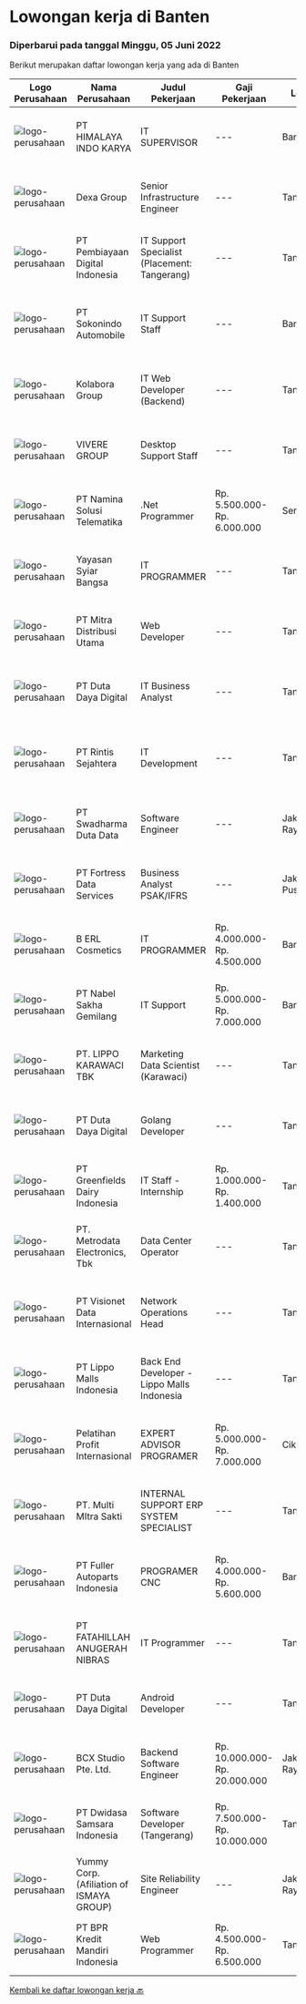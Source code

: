 
  # Lowongan kerja di Banten

  ### Diperbarui pada tanggal Minggu, 05 Juni 2022

  Berikut merupakan daftar lowongan kerja yang ada di Banten

  |Logo Perusahaan | Nama Perusahaan | Judul Pekerjaan | Gaji Pekerjaan | Lokasi | Deskripsi | Tanggal diunggah | Pranala |
  | -------------- | --------------- | --------------- | --------- | --------- | -------------- | ------- | ----------- |
  |![logo-perusahaan](https://image-service-cdn.seek.com.au/4d66bfd3c287048c5ace8e9b98c8bdf875d3b697/ee4dce1061f3f616224767ad58cb2fc751b8d2dc)|PT HIMALAYA INDO KARYA|IT SUPERVISOR|---|Banten|Job Description Establish a project management office (PMO), direct and coordinate the utilization of resources across divisions of the project to...|Kamis, 02 Juni 2022|https://www.jobstreet.co.id/id/job/it-supervisor-3894537?token=0~a54e8aa5-9e03-4457-9f05-beb5ddf1b94f&sectionRank=1&jobId=jobstreet-id-job-3894537|
|![logo-perusahaan](https://image-service-cdn.seek.com.au/20eb5457edc7fd869c083282c179a130802d98a0/ee4dce1061f3f616224767ad58cb2fc751b8d2dc)|Dexa Group|Senior Infrastructure Engineer|---|Tangerang|Manage availability, performance and security of production server Design server architecture with development team Project Management, Leadership and...|Jumat, 03 Juni 2022|https://www.jobstreet.co.id/id/job/senior-infrastructure-engineer-3897165?token=0~a54e8aa5-9e03-4457-9f05-beb5ddf1b94f&sectionRank=2&jobId=jobstreet-id-job-3897165|
|![logo-perusahaan](https://image-service-cdn.seek.com.au/709d246653bc8b8f4f7e40fed64f07ba880019dd/ee4dce1061f3f616224767ad58cb2fc751b8d2dc)|PT Pembiayaan Digital Indonesia|IT Support Specialist (Placement: Tangerang)|---|Tangerang|Job Description: Responsible for IT day to day Operation (PC, Laptop, Printer, Smartphone, Access Door &amp; Absence, CCTV, AP, Network...|Jumat, 03 Juni 2022|https://www.jobstreet.co.id/id/job/it-support-specialist-placement%3A-tangerang-3906530?token=0~a54e8aa5-9e03-4457-9f05-beb5ddf1b94f&sectionRank=3&jobId=jobstreet-id-job-3906530|
|![logo-perusahaan](https://image-service-cdn.seek.com.au/2f9920302bc315db390e5c53ccdea31702f84574/ee4dce1061f3f616224767ad58cb2fc751b8d2dc)|PT Sokonindo Automobile|IT Support Staff|---|Banten|Age maximum 30 years old Candidate must possess at least Bachelors Degree in Information Technology or equivalent Preferably familiar with ERP system...|Kamis, 02 Juni 2022|https://www.jobstreet.co.id/id/job/it-support-staff-3904709?token=0~a54e8aa5-9e03-4457-9f05-beb5ddf1b94f&sectionRank=4&jobId=jobstreet-id-job-3904709|
|![logo-perusahaan](https://image-service-cdn.seek.com.au/f357e28a68d888ef56b0a52ce54327c56b2b1360/ee4dce1061f3f616224767ad58cb2fc751b8d2dc)|Kolabora Group|IT Web Developer (Backend)|---|Tangerang|Do You Speak Code ?If you know you belong among the sharpest brains in the tech industry, this is your opportunity. Every day we run the risk of being...|Jumat, 03 Juni 2022|https://www.jobstreet.co.id/id/job/it-web-developer-backend-3906612?token=0~a54e8aa5-9e03-4457-9f05-beb5ddf1b94f&sectionRank=5&jobId=jobstreet-id-job-3906612|
|![logo-perusahaan](https://image-service-cdn.seek.com.au/4516df472223fe91ad241b20c023762f74562555/ee4dce1061f3f616224767ad58cb2fc751b8d2dc)|VIVERE GROUP|Desktop Support Staff|---|Tangerang|Technical Knowledge and Skill •	Menguasai troubleshoot Hardware dan Software •	Menguasai Installasi Server dan desktop•	Menguasai OS Windows dan...|Jumat, 03 Juni 2022|https://www.jobstreet.co.id/id/job/desktop-support-staff-3906951?token=0~a54e8aa5-9e03-4457-9f05-beb5ddf1b94f&sectionRank=6&jobId=jobstreet-id-job-3906951|
|![logo-perusahaan](https://image-service-cdn.seek.com.au/e652b2005c3ebbbcd305ef57777c09ec3bb719ac/ee4dce1061f3f616224767ad58cb2fc751b8d2dc)|PT Namina Solusi Telematika|.Net Programmer|Rp. 5.500.000-Rp. 6.000.000|Serang|Candidate must possess at least Diploma, Bachelor's Degree in Computer Science/Information Technology, Mathematics or equivalent. Required...|Sabtu, 04 Juni 2022|https://www.jobstreet.co.id/id/job/.net-programmer-3897306?token=0~a54e8aa5-9e03-4457-9f05-beb5ddf1b94f&sectionRank=7&jobId=jobstreet-id-job-3897306|
|![logo-perusahaan](https://image-service-cdn.seek.com.au/ce58984f3647976ec78b6ddaeb83cb08adac4bda/ee4dce1061f3f616224767ad58cb2fc751b8d2dc)|Yayasan Syiar Bangsa|IT PROGRAMMER|---|Tangerang|Job Descriptions: Design, developing, implementation, and troubleshooting for application that requested from user Provide maintenance and support to...|Sabtu, 04 Juni 2022|https://www.jobstreet.co.id/id/job/it-programmer-3890917?token=0~a54e8aa5-9e03-4457-9f05-beb5ddf1b94f&sectionRank=8&jobId=jobstreet-id-job-3890917|
|![logo-perusahaan](https://image-service-cdn.seek.com.au/e1f65fabafd3ef0b79b080d9cefa7cf1b5c0d6d5/ee4dce1061f3f616224767ad58cb2fc751b8d2dc)|PT Mitra Distribusi Utama|Web Developer|---|Tangerang|Deskripsi Pekerjaan: Bekerja dalam tim untuk mengembangkan web app Memastikan membuat coding yang rapi, terstruktur, dan berkualitas tinggi Melakukan...|Sabtu, 04 Juni 2022|https://www.jobstreet.co.id/id/job/web-developer-3890119?token=0~a54e8aa5-9e03-4457-9f05-beb5ddf1b94f&sectionRank=9&jobId=jobstreet-id-job-3890119|
|![logo-perusahaan](https://image-service-cdn.seek.com.au/37f4b10d9e280f6584590c1587ef913ae87be15d/ee4dce1061f3f616224767ad58cb2fc751b8d2dc)|PT Duta Daya Digital|IT Business Analyst|---|Tangerang|Crewdible is an Indonesia-based Startup company, focusing on online fulfillment services. Since 2017, Crewdible has provided multi-channel fulfillment...|Sabtu, 04 Juni 2022|https://www.jobstreet.co.id/id/job/it-business-analyst-3897399?token=0~a54e8aa5-9e03-4457-9f05-beb5ddf1b94f&sectionRank=10&jobId=jobstreet-id-job-3897399|
|![logo-perusahaan](https://image-service-cdn.seek.com.au/4a69f7ffcb108464982bc6bd10fff8077a1e6436/ee4dce1061f3f616224767ad58cb2fc751b8d2dc)|PT Rintis Sejahtera|IT Development|---|Tangerang|Pendidikan Minimal S1, Teknik Informatika/Sistem Informasi/Teknik Komputer, IPK Minimal 3.00 Memiliki pengalaman sebagai Developer/Programmer minimal...|Kamis, 02 Juni 2022|https://www.jobstreet.co.id/id/job/it-development-3886385?token=0~a54e8aa5-9e03-4457-9f05-beb5ddf1b94f&sectionRank=11&jobId=jobstreet-id-job-3886385|
|![logo-perusahaan](https://image-service-cdn.seek.com.au/e55e3708620a7ff5e7da329d1725ee01ed113417/ee4dce1061f3f616224767ad58cb2fc751b8d2dc)|PT Swadharma Duta Data|Software Engineer|---|Jakarta Raya|Software Development (.net) Memahami konsep pengembangan aplikasi Memahami konsep Microservices Architecture Familiar dengan Konsep Dasar dari Linux...|Jumat, 03 Juni 2022|https://www.jobstreet.co.id/id/job/software-engineer-3889138?token=0~a54e8aa5-9e03-4457-9f05-beb5ddf1b94f&sectionRank=12&jobId=jobstreet-id-job-3889138|
|![logo-perusahaan](https://image-service-cdn.seek.com.au/00c62ed60092471e814a3121b044836d75a09ccc/ee4dce1061f3f616224767ad58cb2fc751b8d2dc)|PT Fortress Data Services|Business Analyst PSAK/IFRS|---|Jakarta Pusat|Job Descriptions:  Writing instruction manuals for systems Consulting with managers to determine what role the systems play in the business Testing...|Jumat, 03 Juni 2022|https://www.jobstreet.co.id/id/job/business-analyst-psak-ifrs-3889361?token=0~a54e8aa5-9e03-4457-9f05-beb5ddf1b94f&sectionRank=13&jobId=jobstreet-id-job-3889361|
|![logo-perusahaan](https://image-service-cdn.seek.com.au/0e23f6c2a54205eeaee24b4054352383e5bb9be1/ee4dce1061f3f616224767ad58cb2fc751b8d2dc)|B ERL Cosmetics|IT PROGRAMMER|Rp. 4.000.000-Rp. 4.500.000|Banten|Kualifikasi :1. Terbiasa dengan pemrograman React Native &amp; React JS untuk pemgembangan aplikasi Mobile UI-UX2. Terbiasa dengan Html, Css,...|Jumat, 03 Juni 2022|https://www.jobstreet.co.id/id/job/it-programmer-3895878?token=0~a54e8aa5-9e03-4457-9f05-beb5ddf1b94f&sectionRank=14&jobId=jobstreet-id-job-3895878|
|![logo-perusahaan](https://i.ibb.co/sqvTCh9/112815900-stock-vector-no-image-available-icon-flat-vector.webp)|PT Nabel Sakha Gemilang|IT Support|Rp. 5.000.000-Rp. 7.000.000|Banten|Understanding using Microsoft Office.  Understanding the OSI and TCP/IP Concepts.  Understanding using Mikrotik / other router server Network services...|Kamis, 02 Juni 2022|https://www.jobstreet.co.id/id/job/it-support-3903741?token=0~a54e8aa5-9e03-4457-9f05-beb5ddf1b94f&sectionRank=15&jobId=jobstreet-id-job-3903741|
|![logo-perusahaan](https://image-service-cdn.seek.com.au/36d1f72dfe2eaecadca52d4fcd4d598e74393d61/ee4dce1061f3f616224767ad58cb2fc751b8d2dc)|PT. LIPPO KARAWACI TBK|Marketing Data Scientist (Karawaci)|---|Tangerang|Job Brief: We're looking for someone who is passionate about deriving impactful customer insights from large datasets through descriptive, diagnostic,...|Sabtu, 04 Juni 2022|https://www.jobstreet.co.id/id/job/marketing-data-scientist-karawaci-3889435?token=0~a54e8aa5-9e03-4457-9f05-beb5ddf1b94f&sectionRank=16&jobId=jobstreet-id-job-3889435|
|![logo-perusahaan](https://image-service-cdn.seek.com.au/37f4b10d9e280f6584590c1587ef913ae87be15d/ee4dce1061f3f616224767ad58cb2fc751b8d2dc)|PT Duta Daya Digital|Golang Developer|---|Tangerang|Crewdible is an Indonesia-based Startup company, focusing on online fulfillment services. Since 2017, Crewdible has provided multi-channel fulfillment...|Sabtu, 04 Juni 2022|https://www.jobstreet.co.id/id/job/golang-developer-3897403?token=0~a54e8aa5-9e03-4457-9f05-beb5ddf1b94f&sectionRank=17&jobId=jobstreet-id-job-3897403|
|![logo-perusahaan](https://image-service-cdn.seek.com.au/83303068f9ae160443014a92d0ea77c84526e9cc/ee4dce1061f3f616224767ad58cb2fc751b8d2dc)|PT Greenfields Dairy Indonesia|IT Staff - Internship|Rp. 1.000.000-Rp. 1.400.000|Tangerang|Job Description: Build strong relation distributor (all region) Analyze and Correct System of Boznet Effectively manage Sales data Manage data retur,...|Rabu, 01 Juni 2022|https://www.jobstreet.co.id/id/job/it-staff-internship-3891718?token=0~a54e8aa5-9e03-4457-9f05-beb5ddf1b94f&sectionRank=18&jobId=jobstreet-id-job-3891718|
|![logo-perusahaan](https://image-service-cdn.seek.com.au/0d75518309b56a3cff39daa569b0ba02cc7a22f2/ee4dce1061f3f616224767ad58cb2fc751b8d2dc)|PT. Metrodata Electronics, Tbk|Data Center Operator|---|Tangerang|KUALIFIKASI Minimal Diploma (D3) atau S1 Ilmu Komputer / Sistem Informasi / Teknologi Informasi atau Pendidikan setara Pengalaman minimal 2 tahun...|Kamis, 02 Juni 2022|https://www.jobstreet.co.id/id/job/data-center-operator-3904231?token=0~a54e8aa5-9e03-4457-9f05-beb5ddf1b94f&sectionRank=19&jobId=jobstreet-id-job-3904231|
|![logo-perusahaan](https://image-service-cdn.seek.com.au/84d23b3586ee4efd70ea62878095fcc6b1639e33/ee4dce1061f3f616224767ad58cb2fc751b8d2dc)|PT Visionet Data Internasional|Network Operations Head|---|Tangerang|Deskripsi Pekerjaan:1.  Mengembangkan teknologi yang digunakan terkait dengan sistem yang digunakan untuk mendapatkan reliability sistem yang tinggi...|Jumat, 03 Juni 2022|https://www.jobstreet.co.id/id/job/network-operations-head-3906290?token=0~a54e8aa5-9e03-4457-9f05-beb5ddf1b94f&sectionRank=20&jobId=jobstreet-id-job-3906290|
|![logo-perusahaan](https://image-service-cdn.seek.com.au/58b572149212cc87eaf655a468c6066bc3f0c081/ee4dce1061f3f616224767ad58cb2fc751b8d2dc)|PT Lippo Malls Indonesia|Back End Developer - Lippo Malls Indonesia|---|Tangerang|Job Role:Involving the application of information technology knowledge and information technology techniques and principles for the development or...|Jumat, 03 Juni 2022|https://www.jobstreet.co.id/id/job/back-end-developer-lippo-malls-indonesia-3889054?token=0~a54e8aa5-9e03-4457-9f05-beb5ddf1b94f&sectionRank=21&jobId=jobstreet-id-job-3889054|
|![logo-perusahaan](https://image-service-cdn.seek.com.au/b9dba137718d1cd0226d54f7ff1592015489e660/ee4dce1061f3f616224767ad58cb2fc751b8d2dc)|Pelatihan Profit Internasional|EXPERT ADVISOR PROGRAMER|Rp. 5.000.000-Rp. 7.000.000|Cikupa|Deskripsi PekerjaanPERSYARATAN (REQUIREMENTS) Memiliki kemampuan membuat indikator custom atau robot berbasis MQL4 dan MQL5. Pengalaman Minimal 1...|Kamis, 02 Juni 2022|https://www.jobstreet.co.id/id/job/expert-advisor-programer-3893992?token=0~a54e8aa5-9e03-4457-9f05-beb5ddf1b94f&sectionRank=22&jobId=jobstreet-id-job-3893992|
|![logo-perusahaan](https://image-service-cdn.seek.com.au/6adbe28d68277960efb0c3d540f9bde33d2f074c/ee4dce1061f3f616224767ad58cb2fc751b8d2dc)|PT. Multi MItra Sakti|INTERNAL SUPPORT ERP SYSTEM SPECIALIST|---|Tangerang|Job DescriptionRequired Skill :·        Excellent problem-solving skills.·        The capacity to work well within a team.·        Attention to...|Jumat, 03 Juni 2022|https://www.jobstreet.co.id/id/job/internal-support-erp-system-specialist-3905769?token=0~a54e8aa5-9e03-4457-9f05-beb5ddf1b94f&sectionRank=23&jobId=jobstreet-id-job-3905769|
|![logo-perusahaan](https://image-service-cdn.seek.com.au/1f7a9143eecdd5f07a11c8a6a3c27d51d8ad2409/ee4dce1061f3f616224767ad58cb2fc751b8d2dc)|PT Fuller Autoparts Indonesia|PROGRAMER CNC|Rp. 4.000.000-Rp. 5.600.000|Banten|Menguasai bahasa pemrograman CNC Memahami teknik dan mesin CNC Mampu baca gambar teknis dan atur mesin Dapat membaca dan memahami gambar atau simbol...|Sabtu, 04 Juni 2022|https://www.jobstreet.co.id/id/job/programer-cnc-3907233?token=0~a54e8aa5-9e03-4457-9f05-beb5ddf1b94f&sectionRank=24&jobId=jobstreet-id-job-3907233|
|![logo-perusahaan](https://image-service-cdn.seek.com.au/ae94e3b41632c59bb558255047fa50596172df4b/ee4dce1061f3f616224767ad58cb2fc751b8d2dc)|PT FATAHILLAH ANUGERAH NIBRAS|IT Programmer|---|Tangerang|Requirement: Possessed at least Bachelor Degree of Information Technology Have at least 2 years experience as Programmer Have experience in developing...|Kamis, 02 Juni 2022|https://www.jobstreet.co.id/id/job/it-programmer-3886855?token=0~a54e8aa5-9e03-4457-9f05-beb5ddf1b94f&sectionRank=25&jobId=jobstreet-id-job-3886855|
|![logo-perusahaan](https://image-service-cdn.seek.com.au/37f4b10d9e280f6584590c1587ef913ae87be15d/ee4dce1061f3f616224767ad58cb2fc751b8d2dc)|PT Duta Daya Digital|Android Developer|---|Tangerang|Crewdible is an Indonesia-based Startup company, focusing on online fulfillment services. Since 2017, Crewdible has provided multi-channel fulfillment...|Sabtu, 04 Juni 2022|https://www.jobstreet.co.id/id/job/android-developer-3889638?token=0~a54e8aa5-9e03-4457-9f05-beb5ddf1b94f&sectionRank=26&jobId=jobstreet-id-job-3889638|
|![logo-perusahaan](https://image-service-cdn.seek.com.au/9dc643f957063f7dfc2419927346f10a1f36b079/ee4dce1061f3f616224767ad58cb2fc751b8d2dc)|BCX Studio Pte. Ltd.|Backend Software Engineer|Rp. 10.000.000-Rp. 20.000.000|Jakarta Raya|BCX Studio is a Singapore-based company, our mission is to build an enterprise-grade online commerce platform to empower SME to compete in the...|Kamis, 02 Juni 2022|https://www.jobstreet.co.id/id/job/backend-software-engineer-9589842/origin/sg?token=0~a54e8aa5-9e03-4457-9f05-beb5ddf1b94f&sectionRank=27&jobId=jobstreet-sg-job-9589842|
|![logo-perusahaan](https://image-service-cdn.seek.com.au/77471787a9c51ee5351e92362a66618d0b70b4d3/ee4dce1061f3f616224767ad58cb2fc751b8d2dc)|PT Dwidasa Samsara Indonesia|Software Developer (Tangerang)|Rp. 7.500.000-Rp. 10.000.000|Tangerang|Job Description :  Defines site objectives by analyzing user requirements; envisioning system features and functionality Designs and develops user...|Sabtu, 04 Juni 2022|https://www.jobstreet.co.id/id/job/software-developer-tangerang-3907336?token=0~a54e8aa5-9e03-4457-9f05-beb5ddf1b94f&sectionRank=28&jobId=jobstreet-id-job-3907336|
|![logo-perusahaan](https://image-service-cdn.seek.com.au/31650ff453badea64713a1d706a5cdfb08345c98/ee4dce1061f3f616224767ad58cb2fc751b8d2dc)|Yummy Corp. (Afiliation of ISMAYA GROUP)|Site Reliability Engineer|---|Jakarta Raya|Create and configure system monitoring dashboard and alert notifications Ticketing System assignment Initial issue gathering to user to ensure correct...|Rabu, 01 Juni 2022|https://www.jobstreet.co.id/id/job/site-reliability-engineer-3893142?token=0~a54e8aa5-9e03-4457-9f05-beb5ddf1b94f&sectionRank=29&jobId=jobstreet-id-job-3893142|
|![logo-perusahaan](https://image-service-cdn.seek.com.au/30bb5999850e50e9e01c4292216b6bbcae3f21e3/ee4dce1061f3f616224767ad58cb2fc751b8d2dc)|PT BPR Kredit Mandiri Indonesia|Web Programmer|Rp. 4.500.000-Rp. 6.500.000|Tangerang|Fasih dan paham PHP NATTIVE, MYSQL, CODEIGNITER, LARAVEL, API Memiliki pengalaman 1 tahun sebagai programmer Web dan pernah membuat aplikasi dari...|Jumat, 03 Juni 2022|https://www.jobstreet.co.id/id/job/web-programmer-3905407?token=0~a54e8aa5-9e03-4457-9f05-beb5ddf1b94f&sectionRank=30&jobId=jobstreet-id-job-3905407|


  [Kembali ke daftar lowongan kerja 🔙](../README.md#daftar-lowongan-kerja)
  